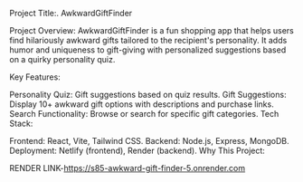 Project Title:. AwkwardGiftFinder

Project Overview:
AwkwardGiftFinder is a fun shopping app that helps users find hilariously awkward gifts tailored to the recipient's personality. It adds humor and uniqueness to gift-giving with personalized suggestions based on a quirky personality quiz.

Key Features:

Personality Quiz: Gift suggestions based on quiz results.
Gift Suggestions: Display 10+ awkward gift options with descriptions and purchase links.
Search Functionality: Browse or search for specific gift categories.
Tech Stack:

Frontend: React, Vite, Tailwind CSS.
Backend: Node.js, Express, MongoDB.
Deployment: Netlify (frontend), Render (backend).
Why This Project:


RENDER LINK-https://s85-awkward-gift-finder-5.onrender.com